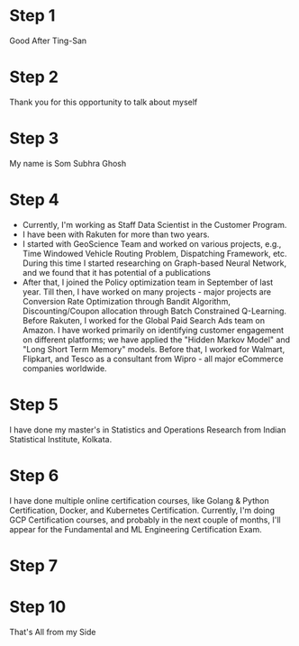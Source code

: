 # Step 1
Good After Ting-San

# Step 2
Thank you for this opportunity to talk about myself

# Step 3
My name is Som Subhra Ghosh

# Step 4
- Currently, I'm working as Staff Data Scientist in the Customer Program. 
- I have been with Rakuten for more than two years. 
- I started with GeoScience Team and worked on various projects, e.g., Time Windowed Vehicle Routing Problem, Dispatching Framework, etc. During this time I started researching on Graph-based Neural Network, and we found that it has potential of a publications
- After that, I joined the Policy optimization team in September of last year. Till then, I have worked on many projects - major projects are Conversion Rate Optimization through Bandit Algorithm, Discounting/Coupon allocation through Batch Constrained Q-Learning. Before Rakuten, I worked for the Global Paid Search Ads team on Amazon. I have worked primarily on identifying customer engagement on different platforms; we have applied the "Hidden Markov Model" and "Long Short Term Memory" models. Before that, I worked for Walmart, Flipkart, and Tesco as a consultant from Wipro - all major eCommerce companies worldwide.

# Step 5
I have done my master's in Statistics and Operations Research from Indian Statistical Institute, Kolkata. 

# Step 6
I have done multiple online certification courses, like Golang & Python Certification, Docker, and Kubernetes Certification. Currently, I'm doing GCP Certification courses, and probably in the next couple of months, I'll appear for the Fundamental and ML Engineering Certification Exam.

# Step 7


# Step 10
That's All from my Side